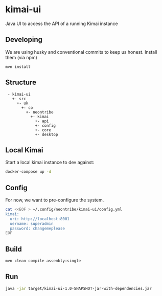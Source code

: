 # kimai-ui

Java UI to access the API of a running Kimai instance

## Developing

We are using husky and conventional commits to keep us honest. Install them (via npm)

```
mvn install
```

## Structure

```
 - kimai-ui
   +- src
     +- uk
       +- co
         +- neontribe
           +- kimai
             +- api
             +- config
             +- core
             +- desktop
```

## Local Kimai

Start a local kimai instance to dev against:

```bash
docker-compose up -d
```

## Config

For now, we want to pre-configure the system.

```bash
cat <<EOF > ~/.config/neontribe/kimai-ui/config.yml
kimai:
  uri: http://localhost:8001
  uername: superadmin
  password: changemeplease
EOF
```

## Build

```bash
mvn clean compile assembly:single
```

## Run

```bash
java -jar target/kimai-ui-1.0-SNAPSHOT-jar-with-dependencies.jar
```